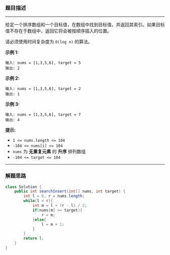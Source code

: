 ### 题目描述

---

给定一个排序数组和一个目标值，在数组中找到目标值，并返回其索引。如果目标值不存在于数组中，返回它将会被按顺序插入的位置。

请必须使用时间复杂度为 `O(log n)` 的算法。

**示例 1:**

```
输入: nums = [1,3,5,6], target = 5
输出: 2

```

**示例 2:**

```
输入: nums = [1,3,5,6], target = 2
输出: 1

```

**示例 3:**

```
输入: nums = [1,3,5,6], target = 7
输出: 4

```

**提示:**

-   `1 <= nums.length <= 104`
-   `-104 <= nums[i] <= 104`
-   `nums` 为 **无重复元素** 的 **升序** 排列数组
-   `-104 <= target <= 104`

---

### 解题思路

```java
class Solution {
    public int searchInsert(int[] nums, int target) {
        int l = 0, r = nums.length;
        while(l < r){
            int m = l + (r - l) / 2;
            if(nums[m] >= target){
                r = m;
            }else{
                l = m + 1;
            }
        }
        return l;
    }
}
```



